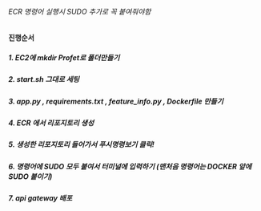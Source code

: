 ###### ECR 명령어 실행시 SUDO 추가로 꼭 붙여줘야함

#### 진행순서
##### 1. EC2에 mkdir Profet로 폴더만들기
##### 2. start.sh 그대로 세팅
##### 3. app.py , requirements.txt , feature_info.py , Dockerfile 만들기
##### 4. ECR 에서 리포지토리 생성
##### 5. 생성한 리포지토리 들어가서 푸시명령보기 클릭!
##### 6. 명령어에 SUDO 모두 붙여서 터미널에 입력하기 (맨처음 명령어는 DOCKER 앞에 SUDO 붙이기)
##### 7. api gateway 배포